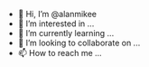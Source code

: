 - 👋 Hi, I’m @alanmikee
- 👀 I’m interested in ...
- 🌱 I’m currently learning ...
- 💞️ I’m looking to collaborate on ...
- 📫 How to reach me ...

<!---
alanmikee/alanmikee is a ✨ special ✨ repository because its `README.md` (this file) appears on your GitHub profile.
You can click the Preview link to take a look at your changes.
--->
